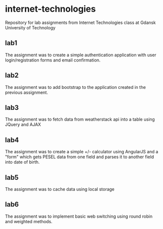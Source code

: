 # internet-technologies
Repository for lab assignments from Internet Technologies class at Gdansk University of Technology

## lab1
The assignment was to create a simple authentication application with user login/registration forms and email confirmation.

## lab2
The assignment was to add bootstrap to the application created in the previous assignment.

## lab3
The assignment was to fetch data from weatherstack api into a table using JQuery and AJAX

## lab4
The assignment was to create a simple +/- calculator using AngularJS and a "form" which gets PESEL data from one field and parses it to another field into date of birth.

## lab5
The assignment was to cache data using local storage

## lab6
The assignment was to implement basic web switching using round robin and weighted methods.
